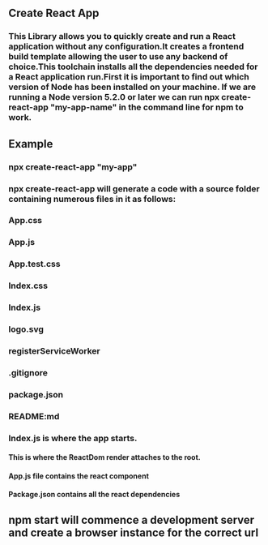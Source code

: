## Create React App

### This Library allows you to quickly create and run a React application without any configuration.It creates a frontend build template allowing the user to use any backend of choice.This toolchain installs all the dependencies needed for a React application run.First it is important to find out which version of Node has been installed on your machine. If we are running a Node version 5.2.0 or later we can run npx create-react-app "my-app-name" in the command line for npm to work.

## Example

### npx create-react-app "my-app"

### npx create-react-app will generate a code with a source folder containing numerous files in it as follows:

### App.css

### App.js

### App.test.css

### Index.css

### Index.js

### logo.svg

### registerServiceWorker

### .gitignore

### package.json

### README:md

### Index.js is where the app starts.

#### This is where the ReactDom render attaches to the root.

#### App.js file contains the react component

#### Package.json contains all the react dependencies

## npm start will commence a development server and create a browser instance for the correct url
